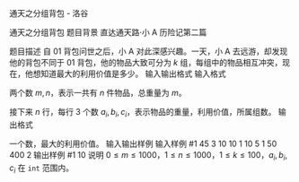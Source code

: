 



通天之分组背包 - 洛谷














通天之分组背包
题目背景
直达通天路·小 A 历险记第二篇

题目描述
自 $01$ 背包问世之后，小 A 对此深感兴趣。一天，小 A 去远游，却发现他的背包不同于 $01$ 背包，他的物品大致可分为 $k$ 组，每组中的物品相互冲突，现在，他想知道最大的利用价值是多少。
输入输出格式
输入格式

两个数 $m,n$，表示一共有 $n$ 件物品，总重量为 $m$。

接下来 $n$ 行，每行 $3$ 个数 $a_i,b_i,c_i$，表示物品的重量，利用价值，所属组数。
输出格式

一个数，最大的利用价值。
输入输出样例
输入样例 #1
45 3
10 10 1
10 5 1
50 400 2
输出样例 #1
10
说明
$0 \leq m \leq 1000$，$1 \leq n \leq 1000$，$1\leq k\leq 100$，$a_i, b_i, c_i$ 在 `int` 范围内。






